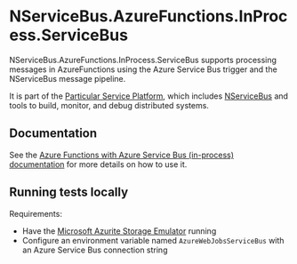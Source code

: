# NServiceBus.AzureFunctions.InProcess.ServiceBus

NServiceBus.AzureFunctions.InProcess.ServiceBus supports processing messages in AzureFunctions using the Azure Service Bus trigger and the NServiceBus message pipeline.

It is part of the [Particular Service Platform](https://particular.net/service-platform), which includes [NServiceBus](https://particular.net/nservicebus) and tools to build, monitor, and debug distributed systems.

## Documentation

See the [Azure Functions with Azure Service Bus (in-process) documentation](https://docs.particular.net/nservicebus/hosting/azure-functions-service-bus/in-process/) for more details on how to use it.

## Running tests locally

Requirements:

- Have the [Microsoft Azurite Storage Emulator](https://learn.microsoft.com/en-us/azure/storage/common/storage-use-azurite?tabs=visual-studio) running
- Configure an environment variable named `AzureWebJobsServiceBus` with an Azure Service Bus connection string

